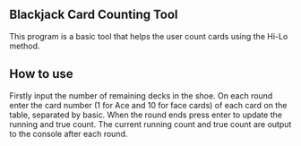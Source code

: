 ## Blackjack Card Counting Tool 

This program is a basic tool that helps the user count cards using the Hi-Lo method.

## How to use

Firstly input the number of remaining decks in the shoe. 
On each round enter the card number (1 for Ace and 10 for face cards) of each card on the table, separated by basic. 
When the round ends press enter to update the running and true count. The current running count and true count are output to
the console after each round.

